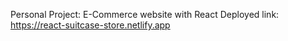 Personal Project: E-Commerce website with React
Deployed link: https://react-suitcase-store.netlify.app
